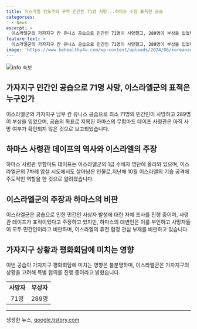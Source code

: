 ```yaml
---
title: 이스라엘 인도주의 구역 민간인 71명 사망...하마스 수장 표독한 공습
categories:
  - News
excerpt: >
  이스라엘군의 가자지구 칸 유니스 공습으로 민간인 71명이 사망했고, 289명이 부상을 입었다. 이 공습은 이스라엘군이 하마스 사령관 목표로 집중 공격한 것으로, 사망 여부는 확인되지 않았다. 하마스는 이스라엘의 주장을 비난하며 민간인 대량학살이라고 주장했고, 이스라엘군은 자체 조사에 착수했으며 상황을 고려해 특별 협의를 진행 중이라고 밝혔다. 현재 이번 공습이 가자지구 평화회담에 어떤 영향을 미칠지는 불분명하다.
feature_text: >
  이스라엘군의 가자지구 칸 유니스 공습으로 민간인 71명이 사망했고, 289명이 부상을 입었다. 이 공습은 이스라엘군이 하마스 사령관 목표로 집중 공격한 것으로, 사망 여부는 확인되지 않았다. 하마스는 이스라엘의 주장을 비난하며 민간인 대량학살이라고 주장했고, 이스라엘군은 자체 조사에 착수했으며 상황을 고려해 특별 협의를 진행 중이라고 밝혔다. 현재 이번 공습이 가자지구 평화회담에 어떤 영향을 미칠지는 불분명하다.
image: 'https://www.behealthy4u.com/wp-content/uploads/2024/06/koreanews.jpg'
---
```


<p><img src="https://www.behealthy4u.com/wp-content/uploads/2024/06/koreanews.jpg" alt="info 속보" /></p>

<h2 data-ke-size="size26">가자지구 민간인 공습으로 71명 사망, 이스라엘군의 표적은 누구인가</h2>

<p data-ke-size="size16">이스라엘군의 가자지구 남부 칸 유니스 공습으로 최소 71명의 민간인이 사망하고 289명이 부상을 입었으며, 공습의 목표로 지목된 하마스의 무함마드 데이프 사령관은 아직 사망 여부가 확인되지 않은 것으로 보고되었습니다.</p>

<h2 data-ke-size="size26">하마스 사령관 데이프의 역사와 이스라엘의 주장</h2>

<p data-ke-size="size16">하마스 사령관 무함마드 데이프는 이스라엘군의 1급 수배자 명단에 올라와 있으며, 이스라엘군의 7차례 암살 시도에서도 살아남은 인물로,지난해 10월 이스라엘의 기습 공격에 주도적인 역할을 한 것으로 알려졌습니다.</p>

<h2 data-ke-size="size26">이스라엘군의 주장과 하마스의 비판</h2>

<p data-ke-size="size16">이스라엘군은 공습으로 인한 민간인 사상자 발생에 대한 자체 조사를 진행 중이며, 사령관 데이프가 표적이었다고 주장하고 있지만, 하마스의 대변인은 이를 부인하고 사망자들이 모두 민간인이라고 비판하며, 이스라엘의 휴전 협정 관심 부재를 비판하고 있습니다.</p>

<h2 data-ke-size="size26">가자지구 상황과 평화회담에 미치는 영향</h2>

<p data-ke-size="size16">이번 공습이 가자지구 평화회담에 미치는 영향은 불분명하며, 이스라엘군은 가자지구의 상황을 고려해 특별 협의를 진행 중이라고 밝혔습니다.</p>

<table>
    <tr>
        <td style="text-align: center; height: 17px;"><b>사망자</b></td>
        <td style="text-align: center; height: 17px;"><b>부상자</b></td>
    </tr>
    <tr>
        <td style="text-align: center; height: 17px;">71명</td>
        <td style="text-align: center; height: 17px;">289명</td>
    </tr>
</table>

<p><hr></p>
생생한 뉴스, <a href="https://qoogle.tistory.com" rel="dofollow">qoogle.tistory.com</a>


